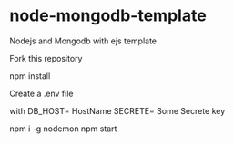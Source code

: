 # node-mongodb-template
Nodejs and Mongodb with ejs template

Fork this repository

npm install

Create a .env file

with
DB_HOST= HostName
SECRETE= Some Secrete key

npm i -g nodemon
npm start
